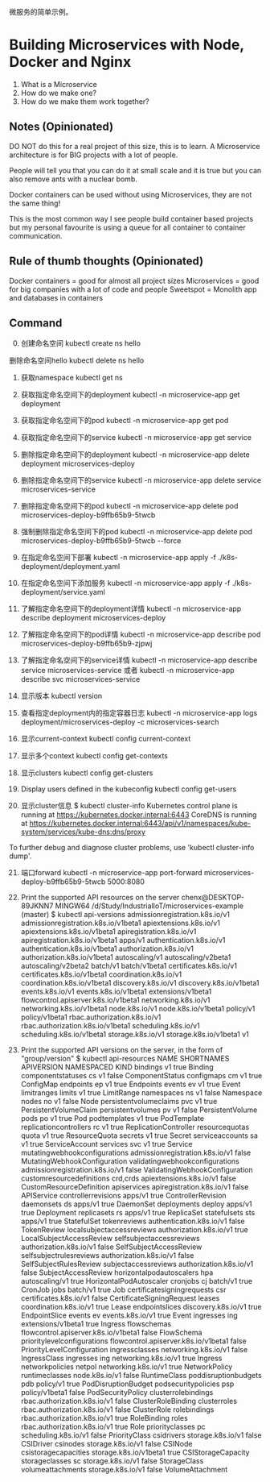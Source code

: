 微服务的简单示例。
# Building Microservices with Node, Docker and Nginx
1. What is a Microservice
2. How do we make one?
3. How do we make them work together?

## Notes (Opinionated)
DO NOT do this for a real project of this size, this is to learn.
A Microservice architecture is for BIG projects with a lot of people.

People will tell you that you can do it at small scale and it is true
but you can also remove ants with a nuclear bomb.

Docker containers can be used without using Microservices, they are not the
same thing!

This is the most common way I see people build container based projects
but my personal favourite is using a queue for all container to container
communication.

## Rule of thumb thoughts (Opinionated)
Docker containers = good for almost all project sizes
Microservices = good for big companies with a lot of code and people
Sweetspot = Monolith app and databases in containers

## Command
0. 创建命名空间
kubectl create ns hello

删除命名空间hello
kubectl delete ns hello

1. 获取namespace
kubectl get ns

2. 获取指定命名空间下的deployment
kubectl -n microservice-app get deployment

3. 获取指定命名空间下的pod
kubectl -n microservice-app get pod

4. 获取指定命名空间下的service
kubectl -n microservice-app get service

5. 删除指定命名空间下的deployment
kubectl -n microservice-app delete deployment microservices-deploy

6. 删除指定命名空间下的service
kubectl -n microservice-app delete service microservices-service

7. 删除指定命名空间下的pod
kubectl -n microservice-app delete pod microservices-deploy-b9ffb65b9-5twcb

8. 强制删除指定命名空间下的pod
kubectl -n microservice-app delete pod microservices-deploy-b9ffb65b9-5twcb --force

9. 在指定命名空间下部署
kubectl -n microservice-app apply -f ./k8s-deployment/deployment.yaml

10. 在指定命名空间下添加服务
kubectl -n microservice-app apply -f ./k8s-deployment/service.yaml

11. 了解指定命名空间下的deployment详情
kubectl -n microservice-app describe deployment microservices-deploy

12. 了解指定命名空间下的pod详情
kubectl -n microservice-app describe pod microservices-deploy-b9ffb65b9-zjpwj

13. 了解指定命名空间下的service详情
kubectl -n microservice-app describe service microservices-service
或者
kubectl -n microservice-app describe svc microservices-service

14. 显示版本
kubectl version

15. 查看指定deployment内的指定容器日志
kubectl -n microservice-app logs deployment/microservices-deploy -c microservices-search

16. 显示current-context
kubectl config current-context

17. 显示多个context
kubectl config get-contexts

18. 显示clusters
kubectl config get-clusters

19. Display users defined in the kubeconfig
kubectl config get-users     

20. 显示cluster信息
$ kubectl cluster-info
Kubernetes control plane is running at https://kubernetes.docker.internal:6443
CoreDNS is running at https://kubernetes.docker.internal:6443/api/v1/namespaces/kube-system/services/kube-dns:dns/proxy

To further debug and diagnose cluster problems, use 'kubectl cluster-info dump'.

21. 端口forward
kubectl -n microservice-app port-forward microservices-deploy-b9ffb65b9-5twcb 5000:8080

22. Print the supported API resources on the server
chenx@DESKTOP-89JKNN7 MINGW64 /d/Study/IndustrialIoT/microservices-example (master)
$ kubectl api-versions
admissionregistration.k8s.io/v1
admissionregistration.k8s.io/v1beta1
apiextensions.k8s.io/v1
apiextensions.k8s.io/v1beta1
apiregistration.k8s.io/v1
apiregistration.k8s.io/v1beta1
apps/v1
authentication.k8s.io/v1
authentication.k8s.io/v1beta1
authorization.k8s.io/v1
authorization.k8s.io/v1beta1
autoscaling/v1
autoscaling/v2beta1
autoscaling/v2beta2
batch/v1
batch/v1beta1
certificates.k8s.io/v1
certificates.k8s.io/v1beta1
coordination.k8s.io/v1
coordination.k8s.io/v1beta1
discovery.k8s.io/v1
discovery.k8s.io/v1beta1
events.k8s.io/v1
events.k8s.io/v1beta1
extensions/v1beta1
flowcontrol.apiserver.k8s.io/v1beta1
networking.k8s.io/v1
networking.k8s.io/v1beta1
node.k8s.io/v1
node.k8s.io/v1beta1
policy/v1
policy/v1beta1
rbac.authorization.k8s.io/v1
rbac.authorization.k8s.io/v1beta1
scheduling.k8s.io/v1
scheduling.k8s.io/v1beta1
storage.k8s.io/v1
storage.k8s.io/v1beta1
v1

23. Print the supported API versions on the server, in the form of "group/version"
$ kubectl api-resources
NAME                              SHORTNAMES   APIVERSION                             NAMESPACED   KIND
bindings                                       v1                                     true         Binding
componentstatuses                 cs           v1                                     false        ComponentStatus
configmaps                        cm           v1                                     true         ConfigMap
endpoints                         ep           v1                                     true         Endpoints
events                            ev           v1                                     true         Event
limitranges                       limits       v1                                     true         LimitRange
namespaces                        ns           v1                                     false        Namespace
nodes                             no           v1                                     false        Node
persistentvolumeclaims            pvc          v1                                     true         PersistentVolumeClaim
persistentvolumes                 pv           v1                                     false        PersistentVolume
pods                              po           v1                                     true         Pod
podtemplates                                   v1                                     true         PodTemplate
replicationcontrollers            rc           v1                                     true         ReplicationController
resourcequotas                    quota        v1                                     true         ResourceQuota
secrets                                        v1                                     true         Secret
serviceaccounts                   sa           v1                                     true         ServiceAccount
services                          svc          v1                                     true         Service
mutatingwebhookconfigurations                  admissionregistration.k8s.io/v1        false        MutatingWebhookConfiguration
validatingwebhookconfigurations                admissionregistration.k8s.io/v1        false        ValidatingWebhookConfiguration
customresourcedefinitions         crd,crds     apiextensions.k8s.io/v1                false        CustomResourceDefinition
apiservices                                    apiregistration.k8s.io/v1              false        APIService
controllerrevisions                            apps/v1                                true         ControllerRevision
daemonsets                        ds           apps/v1                                true         DaemonSet
deployments                       deploy       apps/v1                                true         Deployment
replicasets                       rs           apps/v1                                true         ReplicaSet
statefulsets                      sts          apps/v1                                true         StatefulSet
tokenreviews                                   authentication.k8s.io/v1               false        TokenReview
localsubjectaccessreviews                      authorization.k8s.io/v1                true         LocalSubjectAccessReview
selfsubjectaccessreviews                       authorization.k8s.io/v1                false        SelfSubjectAccessReview
selfsubjectrulesreviews                        authorization.k8s.io/v1                false        SelfSubjectRulesReview
subjectaccessreviews                           authorization.k8s.io/v1                false        SubjectAccessReview
horizontalpodautoscalers          hpa          autoscaling/v1                         true         HorizontalPodAutoscaler
cronjobs                          cj           batch/v1                               true         CronJob
jobs                                           batch/v1                               true         Job
certificatesigningrequests        csr          certificates.k8s.io/v1                 false        CertificateSigningRequest
leases                                         coordination.k8s.io/v1                 true         Lease
endpointslices                                 discovery.k8s.io/v1                    true         EndpointSlice
events                            ev           events.k8s.io/v1                       true         Event
ingresses                         ing          extensions/v1beta1                     true         Ingress
flowschemas                                    flowcontrol.apiserver.k8s.io/v1beta1   false        FlowSchema
prioritylevelconfigurations                    flowcontrol.apiserver.k8s.io/v1beta1   false        PriorityLevelConfiguration
ingressclasses                                 networking.k8s.io/v1                   false        IngressClass
ingresses                         ing          networking.k8s.io/v1                   true         Ingress
networkpolicies                   netpol       networking.k8s.io/v1                   true         NetworkPolicy
runtimeclasses                                 node.k8s.io/v1                         false        RuntimeClass
poddisruptionbudgets              pdb          policy/v1                              true         PodDisruptionBudget
podsecuritypolicies               psp          policy/v1beta1                         false        PodSecurityPolicy
clusterrolebindings                            rbac.authorization.k8s.io/v1           false        ClusterRoleBinding
clusterroles                                   rbac.authorization.k8s.io/v1           false        ClusterRole
rolebindings                                   rbac.authorization.k8s.io/v1           true         RoleBinding
roles                                          rbac.authorization.k8s.io/v1           true         Role
priorityclasses                   pc           scheduling.k8s.io/v1                   false        PriorityClass
csidrivers                                     storage.k8s.io/v1                      false        CSIDriver
csinodes                                       storage.k8s.io/v1                      false        CSINode
csistoragecapacities                           storage.k8s.io/v1beta1                 true         CSIStorageCapacity
storageclasses                    sc           storage.k8s.io/v1                      false        StorageClass
volumeattachments                              storage.k8s.io/v1                      false        VolumeAttachment